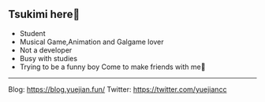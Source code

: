 ## Tsukimi here👋
- Student
- Musical Game,Animation and Galgame lover
- Not a developer
- Busy with studies
- Trying to be a funny boy 
Come to make friends with me🥰
---
Blog: https://blog.yuejian.fun/
Twitter: https://twitter.com/yuejiancc
